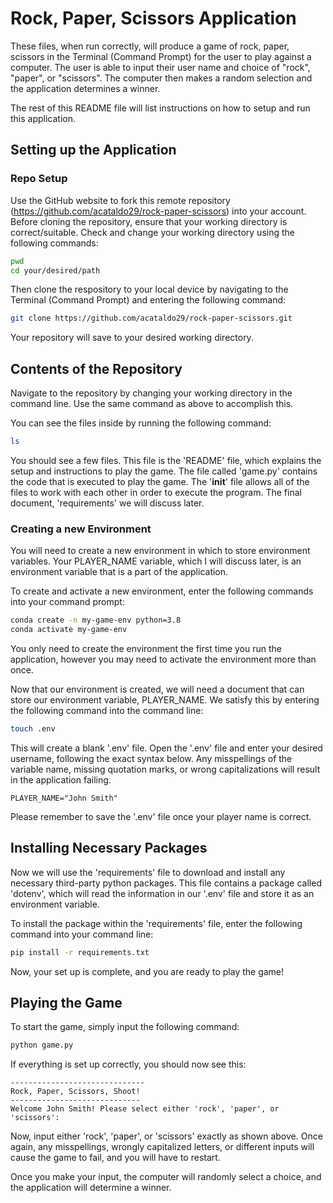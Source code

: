 # Rock, Paper, Scissors Application

These files, when run correctly, will produce a game of rock, paper, scissors in the Terminal (Command Prompt) for the user to play against a computer. The user is able to input their user name and choice of "rock", "paper", or "scissors". The computer then makes a random selection and the application determines a winner. 

The rest of this README file will list instructions on how to setup and run this application.

## Setting up the Application

### Repo Setup

Use the GitHub website to fork this remote repository (https://github.com/acataldo29/rock-paper-scissors) into your account. Before cloning the repository, ensure that your working directory is correct/suitable. Check and change your working directory using the following commands:

```sh
pwd
cd your/desired/path
```

Then clone the respository to your local device by navigating to the Terminal (Command Prompt) and entering the following command:

```sh
git clone https://github.com/acataldo29/rock-paper-scissors.git
```

Your repository will save to your desired working directory. 

## Contents of the Repository

Navigate to the repository by changing your working directory in the command line. Use the same command as above to accomplish this. 

You can see the files inside by running the following command:

```sh
ls
```

You should see a few files. This file is the 'README' file, which explains the setup and instructions to play the game. The file called 'game.py' contains the code that is executed to play the game.  The '__init__' file allows all of the files to work with each other in order to execute the program. The final document, 'requirements' we will discuss later.

### Creating a new Environment

You will need to create a new environment in which to store environment variables. Your PLAYER_NAME variable, which I will discuss later, is an environment variable that is a part of the application.

To create and activate a new environment, enter the following commands into your command prompt:

```sh
conda create -n my-game-env python=3.8
conda activate my-game-env
```
You only need to create the environment the first time you run the application, however you may need to activate the environment more than once.

Now that our environment is created, we will need a document that can store our environment variable, PLAYER_NAME. We satisfy this by entering the following command into the command line:

```sh
touch .env
```
This will create a blank '.env' file. Open the '.env' file and enter your desired username, following the exact syntax below. Any misspellings of the variable name, missing quotation marks, or wrong capitalizations will result in the application failing.

    PLAYER_NAME="John Smith"

Please remember to save the '.env' file once your player name is correct.

## Installing Necessary Packages

Now we will use the 'requirements' file to download and install any necessary third-party python packages. This file contains a package called 'dotenv', which will read the information in our '.env' file and store it as an environment variable.

To install the package within the 'requirements' file, enter the following command into your command line:

```sh
pip install -r requirements.txt
```
Now, your set up is complete, and you are ready to play the game!

## Playing the Game

To start the game, simply input the following command:

```sh
python game.py
```

If everything is set up correctly, you should now see this:

```
------------------------------
Rock, Paper, Scissors, Shoot!
-----------------------------
Welcome John Smith! Please select either 'rock', 'paper', or 'scissors':
```

Now, input either 'rock', 'paper', or 'scissors' exactly as shown above. Once again, any misspellings, wrongly capitalized letters, or different inputs will cause the game to fail, and you will have to restart.

Once you make your input, the computer will randomly select a choice, and the application will determine a winner. 
